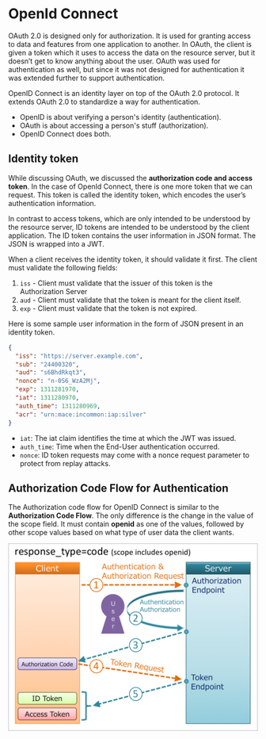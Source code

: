 # OpenId Connect

OAuth 2.0 is designed only for authorization. It is used for granting access to data and features from one application to another. In OAuth, the client is given a token which it uses to access the data on the resource server, but it doesn’t get to know anything about the user. OAuth was used for authentication as well, but since it was not designed for authentication it was extended further to support authentication.

OpenID Connect is an identity layer on top of the OAuth 2.0 protocol. It extends OAuth 2.0 to standardize a way for authentication.

- OpenID is about verifying a person's identity (authentication).
- OAuth is about accessing a person's stuff (authorization).
- OpenID Connect does both.

## Identity token

While discussing OAuth, we discussed the **authorization code and access token**. In the case of OpenId Connect, there is one more token that we can request. This token is called the identity token, which encodes the user’s authentication information.

In contrast to access tokens, which are only intended to be understood by the resource server, ID tokens are intended to be understood by the client application. The ID token contains the user information in JSON format. The JSON is wrapped into a JWT.

When a client receives the identity token, it should validate it first. The client must validate the following fields:

1. `iss` - Client must validate that the issuer of this token is the Authorization Server
2. `aud` - Client must validate that the token is meant for the client itself.
3. `exp` - Client must validate that the token is not expired.

Here is some sample user information in the form of JSON present in an identity token.

```json
{
  "iss": "https://server.example.com",
  "sub": "24400320",
  "aud": "s6BhdRkqt3",
  "nonce": "n-0S6_WzA2Mj",
  "exp": 1311281970,
  "iat": 1311280970,
  "auth_time": 1311280969,
  "acr": "urn:mace:incommon:iap:silver"
}
```

- `iat`: The iat claim identifies the time at which the JWT was issued.
- `auth_time`: Time when the End-User authentication occurred.
- `nonce`: ID token requests may come with a nonce request parameter to protect from replay attacks.

## Authorization Code Flow for Authentication

The Authorization code flow for OpenID Connect is similar to the **Authorization Code Flow**. The only difference is the change in the value of the scope field. It must contain **openid** as one of the values, followed by other scope values based on what type of user data the client wants.

![](../../assets/images/security/open_id_authorization_code_flow.png)
